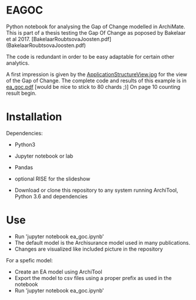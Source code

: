 # EAGOC
  Python notebook for analysing the Gap of Change modelled in ArchiMate. This is part of a thesis testing the Gap Of Change as poposed by Bakelaar et al 2017. [BakelaarRoubtsovaJoosten.pdf] (BakelaarRoubtsovaJoosten.pdf)

The code is redundant in order to be easy adaptable for certain other analytics.

A first impression is given by the [ApplicationStructureView.jpg](ApplicationStructureView.JPG) for the view of the Gap of Change.
The complete code and results of this example is in [ea_goc.pdf](ea_goc.pdf) [would be nice to stick to 80 chards ;)]
On page 10 counting result begin.

# Installation
Dependencies: 
- Python3
- Jupyter notebook or lab
- Pandas
- optional RISE for the slideshow

- Download or clone this repository to any system running ArchiTool, Python 3.6 and dependencies

# Use
- Run 'jupyter notebook ea_goc.ipynb' 
- The default model is the Archisurance model used in many publications.
- Changes are visualized like included picture in the repository

For a spefic model:
- Create an EA model using ArchiTool
- Export the model to csv files using a proper prefix as used in the notebook
- Run 'jupyter notebook ea_goc.ipynb'
